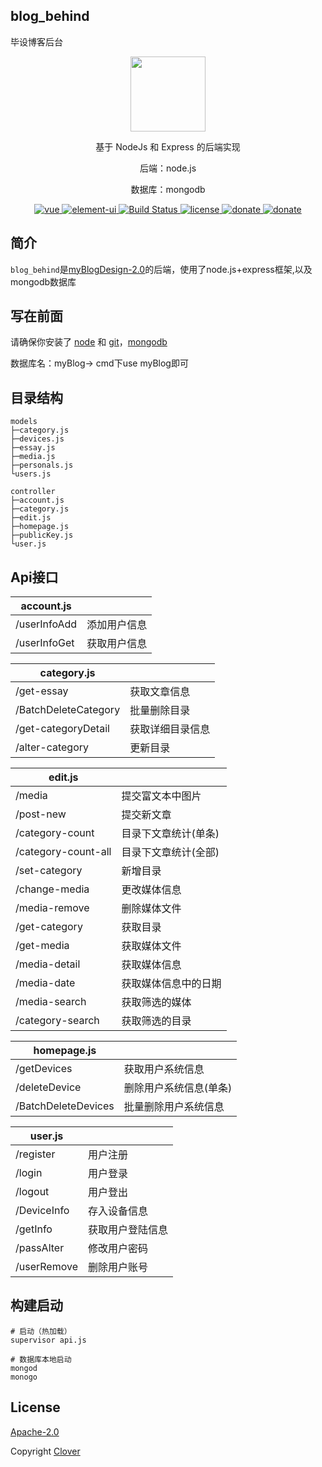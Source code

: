 ## blog_behind
毕设博客后台

<p align="center"><a href="https://qdmmz.cn"><img width="120" src="http://q1.qlogo.cn/g?b=qq&nk=378406712&s=640"></a></p>
<p align="center">基于 NodeJs 和 Express 的后端实现</p>
<p align="center">后端：node.js </p>
<p align="center">数据库：mongodb</p>
<p align="center">
  <a href="https://github.com/nodejs" rel="nofollow" target="_blank">
    <img src="https://img.shields.io/badge/node.js-v12.13.1-brightgreen.svg" alt="vue">
  </a>
  <a href="https://github.com/expressjs" rel="nofollow" target="_blank">
    <img src="https://img.shields.io/badge/Express-4.17.1-orange.svg" alt="element-ui">
  </a>
  <a href="https://mongoosejs.com/" rel="nofollow" target="_blank">
    <img src="https://img.shields.io/badge/mongoose-5.9.4-%23880000" alt="Build Status">
  </a>
  <a href="https://github.com/378406712/blog_behind/blob/mac/LICENSE">
    <img src="https://img.shields.io/badge/licence-Apache%202.0-blueviolet.svg" alt="license">
  </a>
  <a href="https://github.com/378406712" target="_blank">
    <img src="https://img.shields.io/badge/Liu-designed-brightgreen.svg" alt="donate">
  </a>
    <a href="https://github.com/mongodb/mongo/" target="_blank">
    <img src="https://img.shields.io/badge/mongodb-2.2.33-blueviolet.svg" alt="donate">
  </a>
</p>

## 简介

`blog_behind`是<a href="https://github.com/378406712/myBlogDesign-2.0">myBlogDesign-2.0</a>的后端，使用了node.js+express框架,以及mongodb数据库

## 写在前面

 请确保你安装了 [node](https://nodejs.org/en/) 和 [git](https://git-scm.com/)，[mongodb]( https://www.mongodb.com/ )

数据库名：myBlog-> cmd下use myBlog即可

## 目录结构

```
models
├─category.js
├─devices.js
├─essay.js
├─media.js
├─personals.js
└users.js
```



```
controller
├─account.js
├─category.js
├─edit.js
├─homepage.js
├─publicKey.js
└user.js
```



## Api接口

| account.js   |              |
| ------------ | :----------: |
| /userInfoAdd | 添加用户信息  |
| /userInfoGet | 获取用户信息  |

| **category.js**      |                  |
| -------------------- | ---------------- |
| /get-essay           | 获取文章信息     |
| /BatchDeleteCategory | 批量删除目录     |
| /get-categoryDetail  | 获取详细目录信息 |
| /alter-category      | 更新目录         |

| edit.js             |                      |
| ------------------- | -------------------- |
| /media              | 提交富文本中图片     |
| /post-new           | 提交新文章           |
| /category-count     | 目录下文章统计(单条) |
| /category-count-all | 目录下文章统计(全部) |
| /set-category       | 新增目录             |
| /change-media       | 更改媒体信息         |
| /media-remove       | 删除媒体文件         |
| /get-category       | 获取目录             |
| /get-media          | 获取媒体文件         |
| /media-detail       | 获取媒体信息         |
| /media-date         | 获取媒体信息中的日期 |
| /media-search       | 获取筛选的媒体       |
| /category-search    | 获取筛选的目录       |

| homepage.js         |                        |
| ------------------- | ---------------------- |
| /getDevices         | 获取用户系统信息       |
| /deleteDevice       | 删除用户系统信息(单条) |
| /BatchDeleteDevices | 批量删除用户系统信息   |

| user.js     |                  |
| ----------- | ---------------- |
| /register   | 用户注册         |
| /login      | 用户登录         |
| /logout     | 用户登出         |
| /DeviceInfo | 存入设备信息     |
| /getInfo    | 获取用户登陆信息 |
| /passAlter  | 修改用户密码     |
| /userRemove | 删除用户账号     |

## 构建启动

```
# 启动（热加载）
supervisor api.js

# 数据库本地启动
mongod
monogo
```

## License

 [Apache-2.0](https://github.com/378406712/blog_behind/blob/mac/LICENSE) 

 Copyright [Clover](https://github.com/378406712)
